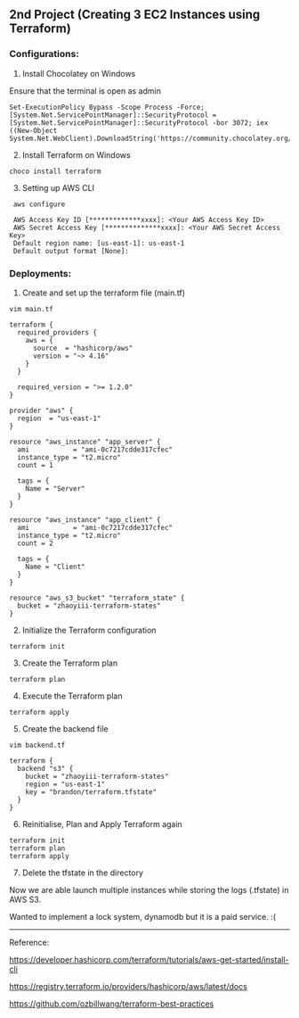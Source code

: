 ## 2nd Project (Creating 3 EC2 Instances using Terraform)
### Configurations:
1. Install Chocolatey on Windows
   
Ensure that the terminal is open as admin
```
Set-ExecutionPolicy Bypass -Scope Process -Force; [System.Net.ServicePointManager]::SecurityProtocol = [System.Net.ServicePointManager]::SecurityProtocol -bor 3072; iex ((New-Object System.Net.WebClient).DownloadString('https://community.chocolatey.org/install.ps1'))
```
2. Install Terraform on Windows
```
choco install terraform
```
3. Setting up AWS CLI
```
 aws configure
```
```
 AWS Access Key ID [*************xxxx]: <Your AWS Access Key ID>
 AWS Secret Access Key [**************xxxx]: <Your AWS Secret Access Key>
 Default region name: [us-east-1]: us-east-1
 Default output format [None]:
```

### Deployments:
1. Create and set up the terraform file (main.tf)
```
vim main.tf
```
```
terraform {
  required_providers {
    aws = {
      source  = "hashicorp/aws"
      version = "~> 4.16"
    }
  }

  required_version = ">= 1.2.0"
}

provider "aws" {
  region  = "us-east-1"
}

resource "aws_instance" "app_server" {
  ami           = "ami-0c7217cdde317cfec"
  instance_type = "t2.micro"
  count = 1

  tags = {
    Name = "Server"
  }
}

resource "aws_instance" "app_client" {
  ami           = "ami-0c7217cdde317cfec"
  instance_type = "t2.micro"
  count = 2

  tags = {
    Name = "Client"
  }
}

resource "aws_s3_bucket" "terraform_state" {
  bucket = "zhaoyiii-terraform-states"
}
```
2. Initialize the Terraform configuration
```
terraform init
```
3. Create the Terraform plan
```
terraform plan
```
4. Execute the Terraform plan
```
terraform apply
```
5. Create the backend file
```
vim backend.tf
```
```
terraform {
  backend "s3" {
    bucket = "zhaoyiii-terraform-states"
    region = "us-east-1"
    key = "brandon/terraform.tfstate"
  }
}
```
6. Reinitialise, Plan and Apply Terraform again
```
terraform init
terraform plan
terraform apply
```
7. Delete the tfstate in the directory

Now we are able launch multiple instances while storing the logs (.tfstate) in AWS S3.

Wanted to implement a lock system, dynamodb but it is a paid service. :(

---
Reference:

https://developer.hashicorp.com/terraform/tutorials/aws-get-started/install-cli

https://registry.terraform.io/providers/hashicorp/aws/latest/docs

https://github.com/ozbillwang/terraform-best-practices
